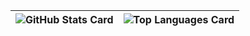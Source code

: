 |![GitHub Stats Card](https://github-readme-stats.vercel.app/api?username=akasaki1211&hide=,issues,contribs&show_icons=true&theme=github_dark)|![Top Languages Card](https://github-readme-stats.vercel.app/api/top-langs/?username=akasaki1211&layout=compact&theme=github_dark)|
|---|---|



<!--
### Hi there 👋

**akasaki1211/akasaki1211** is a ✨ _special_ ✨ repository because its `README.md` (this file) appears on your GitHub profile.

Here are some ideas to get you started:

- 🔭 I’m currently working on ...
- 🌱 I’m currently learning ...
- 👯 I’m looking to collaborate on ...
- 🤔 I’m looking for help with ...
- 💬 Ask me about ...
- 📫 How to reach me: ...
- 😄 Pronouns: ...
- ⚡ Fun fact: ...
-->
